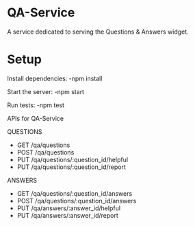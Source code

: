 # QA-Service

A service dedicated to serving the Questions & Answers widget.

# Setup

Install dependencies: -npm install

Start the server: -npm start

Run tests: -npm test



APIs for QA-Service

QUESTIONS
* GET /qa/questions
* POST /qa/questions
* PUT /qa/questions/:question_id/helpful
* PUT /qa/questions/:question_id/report

ANSWERS

* GET /qa/questions/:question_id/answers
* POST /qa/questions/:question_id/answers
* PUT /qa/answers/:answer_id/helpful
* PUT /qa/answers/:answer_id/report